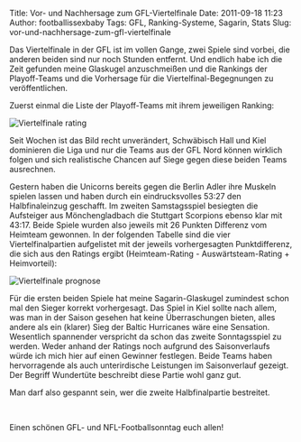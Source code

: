 Title: Vor- und Nachhersage zum GFL-Viertelfinale
Date: 2011-09-18 11:23
Author: footballissexbaby
Tags: GFL, Ranking-Systeme, Sagarin, Stats
Slug: vor-und-nachhersage-zum-gfl-viertelfinale

Das Viertelfinale in der GFL ist im vollen Gange, zwei Spiele sind
vorbei, die anderen beiden sind nur noch Stunden entfernt. Und endlich
habe ich die Zeit gefunden meine Glaskugel anzuschmeißen und die
Rankings der Playoff-Teams und die Vorhersage für die
Viertelfinal-Begegnungen zu veröffentlichen.

Zuerst einmal die Liste der Playoff-Teams mit ihrem jeweiligen Ranking:

![Viertelfinale rating][]

Seit Wochen ist das Bild recht unverändert, Schwäbisch Hall und Kiel
dominieren die Liga und nur die Teams aus der GFL Nord können wirklich
folgen und sich realistische Chancen auf Siege gegen diese beiden Teams
ausrechnen.

Gestern haben die Unicorns bereits gegen die Berlin Adler ihre Muskeln
spielen lassen und haben durch ein eindrucksvolles 53:27 den
Halbfinaleinzug geschafft. Im zweiten Samstagsspiel besiegten die
Aufsteiger aus Mönchengladbach die Stuttgart Scorpions ebenso klar mit
43:17. Beide Spiele wurden also jeweils mit 26 Punkten Differenz vom
Heimteam gewonnen. In der folgenden Tabelle sind die vier
Viertelfinalpartien aufgelistet mit der jeweils vorhergesagten
Punktdifferenz, die sich aus den Ratings ergibt (Heimteam-Rating -
Auswärtsteam-Rating + Heimvorteil):

![Viertelfinale prognose][]

Für die ersten beiden Spiele hat meine Sagarin-Glaskugel zumindest schon
mal den Sieger korrekt vorhergesagt. Das Spiel in Kiel sollte nach
allem, was man in der Saison gesehen hat keine Überraschungen bieten,
alles andere als ein (klarer) Sieg der Baltic Hurricanes wäre eine
Sensation. Wesentlich spannender verspricht da schon das zweite
Sonntagsspiel zu werden. Weder anhand der Ratings noch aufgrund des
Saisonverlaufs würde ich mich hier auf einen Gewinner festlegen. Beide
Teams haben hervorragende als auch unterirdische Leistungen im
Saisonverlauf gezeigt. Der Begriff Wundertüte beschreibt diese Partie
wohl ganz gut.

Man darf also gespannt sein, wer die zweite Halbfinalpartie bestreitet.

 

Einen schönen GFL- und NFL-Footballsonntag euch allen!

  [Viertelfinale rating]: http://footballissexbaby.de/wp-content/uploads/2011/09/viertelfinale-rating1.png
    "viertelfinale-rating.png"
  [Viertelfinale prognose]: http://footballissexbaby.de/wp-content/uploads/2011/09/viertelfinale-prognose1.png
    "viertelfinale-prognose.png"
